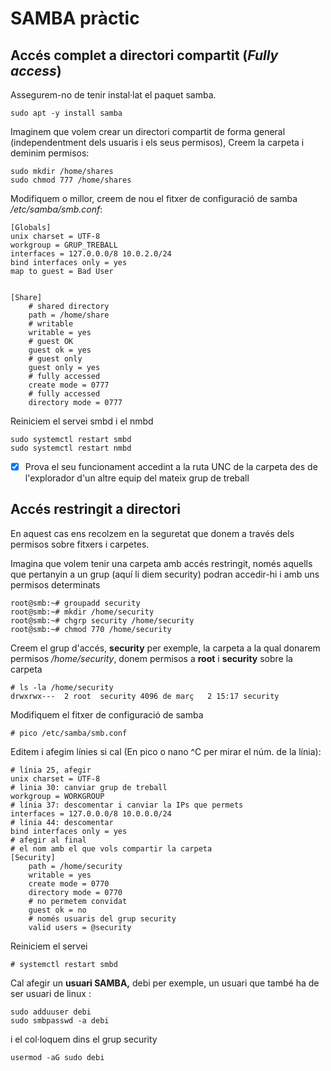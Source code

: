 # SAMBA pràctic

## Accés complet a directori compartit \(_Fully access_\)

Assegurem-no de tenir instal·lat el paquet samba.

```text
sudo apt -y install samba
```

Imaginem que volem crear un directori compartit de forma general \(independentment dels usuaris i els seus permisos\), Creem la carpeta i deminim permisos:

```text
sudo mkdir /home/shares
sudo chmod 777 /home/shares
```

Modifiquem o millor, creem de nou el fitxer de configuració de samba _/etc/samba/smb.conf_:

```text
[Globals]
unix charset = UTF-8
workgroup = GRUP_TREBALL
interfaces = 127.0.0.0/8 10.0.2.0/24
bind interfaces only = yes
map to guest = Bad User


[Share]
    # shared directory
    path = /home/share
    # writable
    writable = yes
    # guest OK
    guest ok = yes
    # guest only
    guest only = yes
    # fully accessed
    create mode = 0777
    # fully accessed
    directory mode = 0777
```

Reiniciem el servei smbd i el nmbd

```text
sudo systemctl restart smbd
sudo systemctl restart nmbd
```

* [x] Prova el seu funcionament accedint a la ruta UNC de la carpeta des de l'explorador d'un altre equip del mateix grup de treball



## Accés restringit a directori

En aquest cas ens recolzem en la seguretat que donem a través dels permisos sobre fitxers i carpetes.

Imagina que volem tenir una carpeta amb accés restringit, només aquells que pertanyin a un grup \(aquí li diem security\) podran accedir-hi i amb uns permisos determinats

```text
root@smb:~# groupadd security
root@smb:~# mkdir /home/security
root@smb:~# chgrp security /home/security
root@smb:~# chmod 770 /home/security
```

Creem el grup d'accés, **security** per exemple, la carpeta a la qual donarem permisos _/home/security_,  donem permisos a **root** i **security** sobre la carpeta 

```text
# ls -la /home/security
drwxrwx---  2 root  security 4096 de març   2 15:17 security
```

Modifiquem el fitxer de configuració de samba 

```text
# pico /etc/samba/smb.conf
```

Editem i afegim línies si cal \(En pico o nano ^C per mirar el núm. de la  línia\):

```text
# línia 25, afegir
unix charset = UTF-8
# linia 30: canviar grup de treball 
workgroup = WORKGROUP
# línia 37: descomentar i canviar la IPs que permets
interfaces = 127.0.0.0/8 10.0.0.0/24
# línia 44: descomentar
bind interfaces only = yes
# afegir al final
# el nom amb el que vols compartir la carpeta
[Security]
    path = /home/security
    writable = yes
    create mode = 0770
    directory mode = 0770
    # no permetem convidat
    guest ok = no
    # només usuaris del grup security
    valid users = @security
```

Reiniciem el servei

```text
# systemctl restart smbd
```

Cal afegir un **usuari SAMBA,** debi per exemple, un usuari que també ha de ser usuari de linux :

```text
sudo adduuser debi
sudo smbpasswd -a debi
```

i el col·loquem dins el grup security

```text
usermod -aG sudo debi
```

